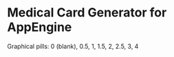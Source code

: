 Medical Card Generator for AppEngine
====================================


Graphical pills: 0 (blank), 0.5, 1, 1.5, 2, 2.5, 3, 4